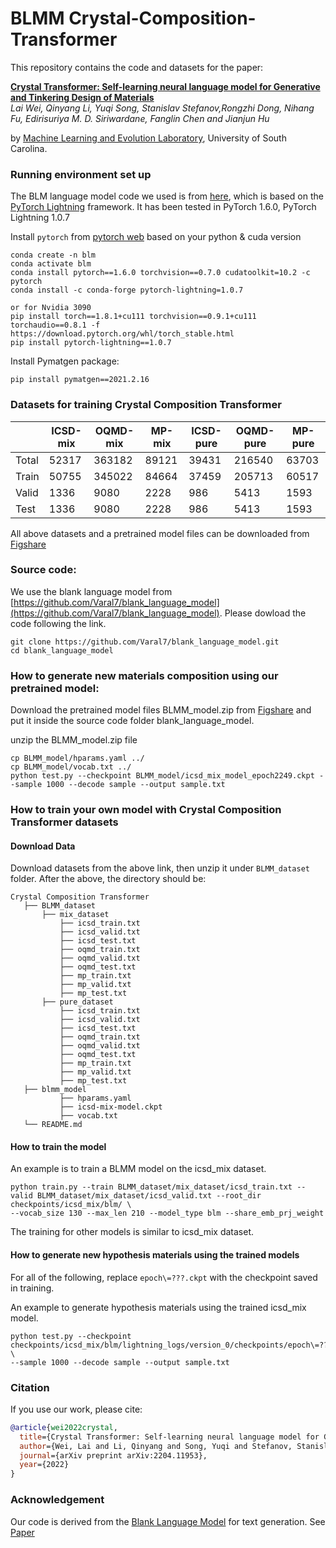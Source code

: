 # BLMM  Crystal-Composition-Transformer
This repository contains the code and datasets for the paper:

[**Crystal Transformer: Self-learning neural language model for Generative and Tinkering Design of Materials**](https://arxiv.org/pdf/2204.11953.pdf)  
*Lai Wei, Qinyang Li, Yuqi Song, Stanislav Stefanov,Rongzhi Dong, Nihang Fu, Edirisuriya M. D. Siriwardane, Fanglin Chen and Jianjun Hu*

by <a href="http://mleg.cse.sc.edu" target="_blank">Machine Learning and Evolution Laboratory</a>, University of South Carolina.

### Running environment set up

The BLM language model code we used is from [here](https://github.com/Varal7/blank_language_model), which is based on the [PyTorch Lightning](https://github.com/PyTorchLightning/pytorch-lightning) framework. It has been tested in PyTorch 1.6.0, PyTorch Lightning 1.0.7

Install `pytorch` from [pytorch web](https://pytorch.org/get-started/previous-versions/) based on your python & cuda version

```
conda create -n blm
conda activate blm
conda install pytorch==1.6.0 torchvision==0.7.0 cudatoolkit=10.2 -c pytorch
conda install -c conda-forge pytorch-lightning=1.0.7

or for Nvidia 3090
pip install torch==1.8.1+cu111 torchvision==0.9.1+cu111 torchaudio==0.8.1 -f https://download.pytorch.org/whl/torch_stable.html
pip install pytorch-lightning==1.0.7
```

Install Pymatgen package: 
```
pip install pymatgen==2021.2.16
```
### Datasets for training Crystal Composition Transformer

|       | ICSD-mix | OQMD-mix | MP-mix | ICSD-pure | OQMD-pure | MP-pure |
|-------|----------|----------|--------|-----------|-----------|---------|
| Total | 52317    | 363182   | 89121  | 39431     | 216540    | 63703   |
| Train | 50755    | 345022   | 84664  | 37459     | 205713    | 60517   |
| Valid | 1336     | 9080     | 2228   | 986       | 5413      | 1593    |
| Test  | 1336     | 9080     | 2228   | 986       | 5413      | 1593    |

All above datasets and a pretrained model files can be downloaded from [Figshare](https://figshare.com/articles/dataset/BLMM_dataset/20489964)

### Source code:

We use the blank language model from [https://github.com/Varal7/blank_language_model](https://github.com/Varal7/blank_language_model). Please dowload the code following the link.

```
git clone https://github.com/Varal7/blank_language_model.git
cd blank_language_model

```


### How to generate new materials composition using our pretrained model:

Download the pretrained model files BLMM_model.zip from [Figshare](https://figshare.com/articles/dataset/BLMM_dataset/20489964) and put it inside the source code folder blank_language_model.

unzip the BLMM_model.zip file

```
cp BLMM_model/hparams.yaml ../
cp BLMM_model/vocab.txt ../
python test.py --checkpoint BLMM_model/icsd_mix_model_epoch2249.ckpt --sample 1000 --decode sample --output sample.txt
```


### How to train your own model with Crystal Composition Transformer datasets

#### Download Data
Download datasets from the above link, then unzip it under `BLMM_dataset` folder.
After the above, the directory should be:
```
Crystal Composition Transformer
   ├── BLMM_dataset
       ├── mix_dataset
           ├── icsd_train.txt
           ├── icsd_valid.txt
           ├── icsd_test.txt
           ├── oqmd_train.txt
           ├── oqmd_valid.txt
           ├── oqmd_test.txt
           ├── mp_train.txt
           ├── mp_valid.txt
           ├── mp_test.txt
       ├── pure_dataset
           ├── icsd_train.txt
           ├── icsd_valid.txt
           ├── icsd_test.txt
           ├── oqmd_train.txt
           ├── oqmd_valid.txt
           ├── oqmd_test.txt
           ├── mp_train.txt
           ├── mp_valid.txt
           ├── mp_test.txt
   ├── blmm_model
           ├── hparams.yaml
           ├── icsd-mix-model.ckpt
           ├── vocab.txt
   └── README.md
```



#### How to train the model
An example is to train a BLMM model on the icsd_mix dataset. 
```
python train.py --train BLMM_dataset/mix_dataset/icsd_train.txt --valid BLMM_dataset/mix_dataset/icsd_valid.txt --root_dir checkpoints/icsd_mix/blm/ \
--vocab_size 130 --max_len 210 --model_type blm --share_emb_prj_weight
```
The training for other models is similar to icsd_mix dataset.

#### How to generate new hypothesis materials using the trained models
For all of the following, replace `epoch\=???.ckpt` with the checkpoint saved in training.

An example to generate hypothesis materials using the trained icsd_mix model.
```
python test.py --checkpoint checkpoints/icsd_mix/blm/lightning_logs/version_0/checkpoints/epoch\=???.ckpt \
--sample 1000 --decode sample --output sample.txt
```

### Citation

If you use our work, please cite:

```bibtex
@article{wei2022crystal,
  title={Crystal Transformer: Self-learning neural language model for Generative and Tinkering Design of Materials},
  author={Wei, Lai and Li, Qinyang and Song, Yuqi and Stefanov, Stanislav, rongzhi dong, nihang fu, and Siriwardane, Edirisuriya and Chen, Fanglin and Hu, Jianjun},
  journal={arXiv preprint arXiv:2204.11953},
  year={2022}
}
```


### Acknowledgement

Our code is derived from the [Blank Language Model](https://github.com/Varal7/blank_language_model) for text generation. See [Paper](https://arxiv.org/abs/2002.03079)
